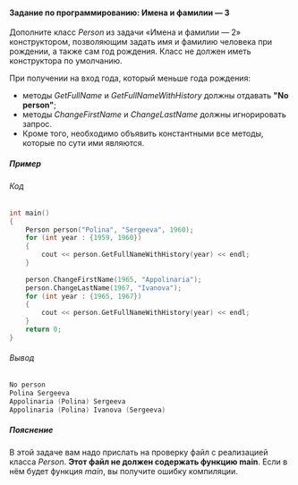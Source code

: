 #### Задание по программированию: Имена и фамилии — 3 ####

Дополните класс *Person* из задачи «Имена и фамилии — 2» конструктором, позволяющим задать имя и фамилию человека при рождении, а также сам год рождения. Класс не должен иметь конструктора по умолчанию.

При получении на вход года, который меньше года рождения:

* методы *GetFullName* и *GetFullNameWithHistory* должны отдавать **"No person"**;
* методы *ChangeFirstName* и *ChangeLastName* должны игнорировать запрос.
* Кроме того, необходимо объявить константными все методы, которые по сути ими являются.

##### Пример #####
###### Код ######
```objectivec
int main() 
{
	Person person("Polina", "Sergeeva", 1960);
	for (int year : {1959, 1960}) 
	{
		cout << person.GetFullNameWithHistory(year) << endl;
	}
  
	person.ChangeFirstName(1965, "Appolinaria");
	person.ChangeLastName(1967, "Ivanova");
	for (int year : {1965, 1967}) 
	{
		cout << person.GetFullNameWithHistory(year) << endl;
	}
	return 0;
}
```

###### Вывод ######
```objectivec
No person
Polina Sergeeva
Appolinaria (Polina) Sergeeva
Appolinaria (Polina) Ivanova (Sergeeva)
```

##### Пояснение #####
В этой задаче вам надо прислать на проверку файл с реализацией класса *Person*. **Этот файл не должен содержать функцию main**. Если в нём будет функция *main*, вы получите ошибку компиляции.